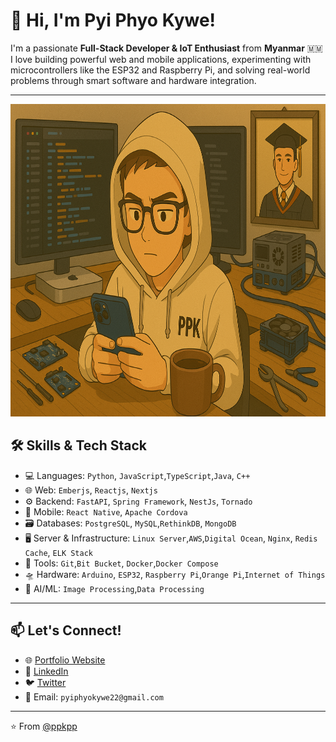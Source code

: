 

# 👋 Hi, I'm Pyi Phyo Kywe!

I'm a passionate **Full-Stack Developer & IoT Enthusiast** from **Myanmar** 🇲🇲<br>
I love building powerful web and mobile applications, experimenting with microcontrollers like the ESP32 and Raspberry Pi, and solving real-world problems through smart software and hardware integration.

---

<img src="assets/profile.png" height="500">

## 🛠️ Skills & Tech Stack

- 💻 Languages: `Python`, `JavaScript`,`TypeScript`,`Java`, `C++`
- 🌐 Web: `Emberjs`, `Reactjs`, `Nextjs`
- ⚙️ Backend: `FastAPI`, `Spring Framework`, `NestJs`, `Tornado`
- 📱 Mobile: `React Native`, `Apache Cordova`
- 🗃️ Databases:  `PostgreSQL`, `MySQL`,`RethinkDB`, `MongoDB`
- 🖥️ Server & Infrastructure: `Linux Server`,`AWS`,`Digital Ocean`, `Nginx`, `Redis Cache`, `ELK Stack`
- 🔧 Tools: `Git`,`Bit Bucket`, `Docker`,`Docker Compose`
- 🛸 Hardware: `Arduino`, `ESP32`, `Raspberry Pi`,`Orange Pi`,`Internet of Things`
- 🧠 AI/ML: `Image Processing`,`Data Processing`


---

## 📫 Let's Connect!

- 🌐 [Portfolio Website](https://pyiphyokywe.com)
- 💼 [LinkedIn](https://www.linkedin.com/in/mg-pyi-phyo-kywe-80130b175)
- 🐦 [Twitter](https://twitter.com/yourhandle)
- 📧 Email: `pyiphyokywe22@gmail.com`


---

⭐️ From [@ppkpp](https://github.com/ppkpp)
